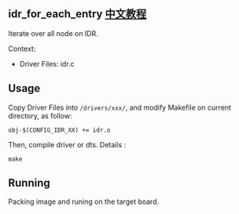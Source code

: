 idr_for_each_entry [中文教程](https://biscuitos.github.io/blog/IDR_idr_for_each_entry/)
----------------------------------

Iterate over all node on IDR.

Context:

* Driver Files: idr.c

## Usage

Copy Driver Files into `/drivers/xxx/`, and modify Makefile on current 
directory, as follow:

```
obj-$(CONFIG_IDR_XX) += idr.o
```

Then, compile driver or dts. Details :

```
make
```

## Running

Packing image and runing on the target board.
